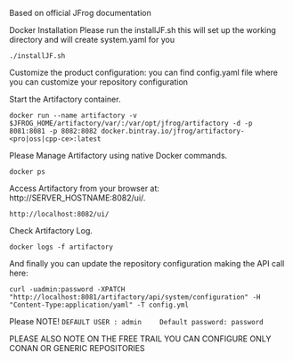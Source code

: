 Based on official JFrog documentation

Docker Installation
Please run the installJF.sh this will set up the working directory and will create system.yaml 
for you 
    
    ./installJF.sh

Customize the product configuration:
you can find config.yaml file where you can customize your repository configuration


Start the Artifactory container.

    docker run --name artifactory -v $JFROG_HOME/artifactory/var/:/var/opt/jfrog/artifactory -d -p 8081:8081 -p 8082:8082 docker.bintray.io/jfrog/artifactory-<pro|oss|cpp-ce>:latest

Please Manage Artifactory using native Docker commands.

    docker ps
    

Access Artifactory from your browser at: http://SERVER_HOSTNAME:8082/ui/. 
    
    http://localhost:8082/ui/

Check Artifactory Log.

    docker logs -f artifactory

And finally you can update the repository configuration making the API call here:

    curl -uadmin:password -XPATCH "http://localhost:8081/artifactory/api/system/configuration" -H "Content-Type:application/yaml" -T config.yml            
    
    
Please NOTE! ```DEFAULT USER : admin    ```
```Default password: password```    

PLEASE ALSO NOTE ON THE FREE TRAIL YOU CAN CONFIGURE ONLY CONAN OR GENERIC REPOSITORIES